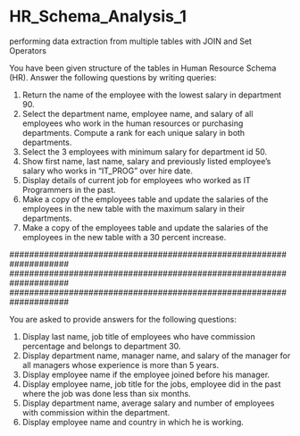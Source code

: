 # HR_Schema_Analysis_1
performing data extraction from multiple tables with JOIN and Set Operators


You have been given structure of the tables in Human Resource Schema (HR).
Answer the following questions by writing queries:
1. Return the name of the employee with the lowest salary in department 90.
2. Select the department name, employee name, and salary of all employees who work in the
human resources or purchasing departments. Compute a rank for each unique salary in both
departments.
3. Select the 3 employees with minimum salary for department id 50.
4. Show first name, last name, salary and previously listed employee’s salary who works in
“IT_PROG” over hire date.
5. Display details of current job for employees who worked as IT Programmers in the past.
6. Make a copy of the employees table and update the salaries of the employees in the new table
with the maximum salary in their departments.
7. Make a copy of the employees table and update the salaries of the employees in the new table
with a 30 percent increase.



####################################################################
####################################################################
####################################################################



You are asked to provide answers for the following questions:
1. Display last name, job title of employees who have commission percentage and belongs to
department 30.
2. Display department name, manager name, and salary of the manager for all managers whose
experience is more than 5 years.
3. Display employee name if the employee joined before his manager.
4. Display employee name, job title for the jobs, employee did in the past where the job was
done less than six months.
5. Display department name, average salary and number of employees with commission within
the department.
6. Display employee name and country in which he is working.
